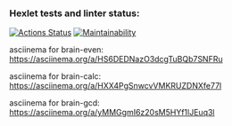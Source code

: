 ### Hexlet tests and linter status:
[![Actions Status](https://github.com/GunGalla/python-project-lvl1/workflows/hexlet-check/badge.svg)](https://github.com/GunGalla/python-project-lvl1/actions)
[![Maintainability](https://api.codeclimate.com/v1/badges/d14eed41c53f074312fe/maintainability)](https://codeclimate.com/github/GunGalla/python-project-lvl1/maintainability)

asciinema for brain-even:
https://asciinema.org/a/HS6DEDNazO3dcgTuBQb7SNFRu

asciinema for brain-calc:
https://asciinema.org/a/HXX4PgSnwcvVMKRUZDNXfe77l

asciinema for brain-gcd:
https://asciinema.org/a/yMMGgmI6z20sM5HYf1lJEuq3l